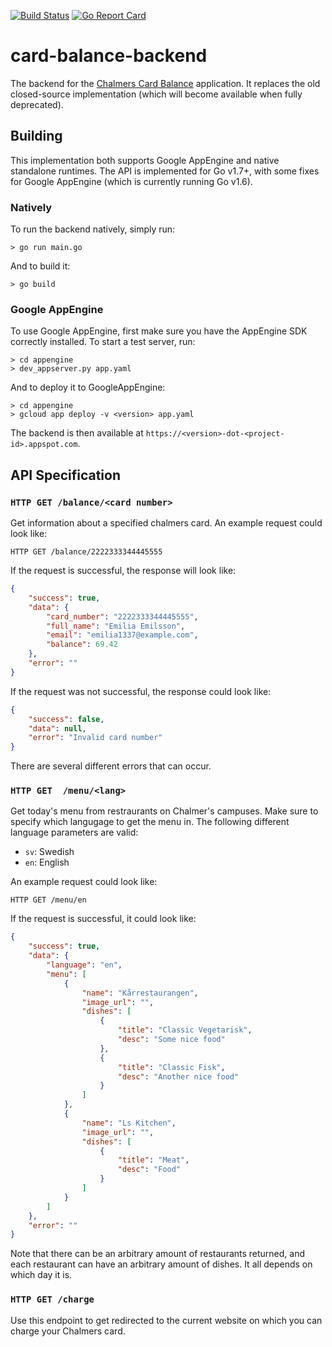 [![Build Status](https://travis-ci.org/hsson/card-balance-backend.svg?branch=master)](https://travis-ci.org/hsson/card-balance-backend)
[![Go Report Card](https://goreportcard.com/badge/github.com/hsson/card-balance-backend)](https://goreportcard.com/report/github.com/hsson/card-balance-backend)

# card-balance-backend

The backend for the [Chalmers Card Balance](https://play.google.com/store/apps/details?id=se.creotec.chscardbalance2) application. It replaces the old closed-source implementation (which will become available when fully deprecated).

## Building
This implementation both supports Google AppEngine and native standalone runtimes. The API is implemented for Go v1.7+, with some fixes for Google AppEngine (which is currently running Go v1.6).

### Natively
To run the backend natively, simply run:
```
> go run main.go
```
And to build it:
```
> go build 
```

### Google AppEngine
To use Google AppEngine, first make sure you have the AppEngine SDK correctly installed. To start a test server, run:
```
> cd appengine
> dev_appserver.py app.yaml
```
And to deploy it to GoogleAppEngine:
```
> cd appengine
> gcloud app deploy -v <version> app.yaml
```
The backend is then available at `https://<version>-dot-<project-id>.appspot.com`.

## API Specification
### ```HTTP GET /balance/<card number> ```
Get information about a specified chalmers card. An example request could look like:
```
HTTP GET /balance/2222333344445555
```
If the request is successful, the response will look like:
``` json
{
    "success": true,
    "data": {
        "card_number": "2222333344445555",
        "full_name": "Emilia Emilsson",
        "email": "emilia1337@example.com",
        "balance": 69.42
    },
    "error": ""
}
```

If the request was not successful, the response could look like:
``` json
{
    "success": false,
    "data": null,
    "error": "Invalid card number"
}
```
There are several different errors that can occur.

### ```HTTP GET  /menu/<lang>```
Get today's menu from restraurants on Chalmer's campuses. Make sure to specify which langugage to get the menu in. The following different language parameters are valid:
- ```sv```: Swedish
- ```en```: English

An example request could look like:
```
HTTP GET /menu/en
```
If the request is successful, it could look like:
``` json
{
    "success": true,
    "data": {
        "language": "en",
        "menu": [
            {
                "name": "Kårrestaurangen",
                "image_url": "",
                "dishes": [
                    {
                        "title": "Classic Vegetarisk",
                        "desc": "Some nice food"
                    },
                    {
                        "title": "Classic Fisk",
                        "desc": "Another nice food"
                    }
                ]
            },
            {
                "name": "Ls Kitchen",
                "image_url": "",
                "dishes": [
                    {
                        "title": "Meat",
                        "desc": "Food"
                    }
                ]
            }
        ]
    },
    "error": ""
}
```
Note that there can be an arbitrary amount of restaurants returned, and each restaurant can have an arbitrary amount of dishes. It all depends on which day it is.

### ```HTTP GET /charge```
Use this endpoint to get redirected to the current website on which you can charge your Chalmers card.